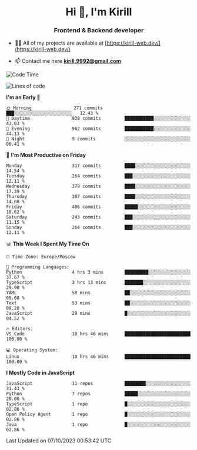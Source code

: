 <h1 align="center">Hi 👋, I'm Kirill</h1>
<h3 align="center">Frontend & Backend developer</h3>

- 👨‍💻 All of my projects are available at [https://kirill-web.dev/](https://kirill-web.dev/)

- 📫 Contact me here **kirill.9992@gmail.com**











<!--START_SECTION:waka-->
![Code Time](http://img.shields.io/badge/Code%20Time-1%2C468%20hrs%207%20mins-blue)

![Lines of code](https://img.shields.io/badge/From%20Hello%20World%20I%27ve%20Written-3.4%20million%20lines%20of%20code-blue)

**I'm an Early 🐤** 

```text
🌞 Morning                271 commits         ███░░░░░░░░░░░░░░░░░░░░░░   12.43 % 
🌆 Daytime                938 commits         ███████████░░░░░░░░░░░░░░   43.03 % 
🌃 Evening                962 commits         ███████████░░░░░░░░░░░░░░   44.13 % 
🌙 Night                  9 commits           ░░░░░░░░░░░░░░░░░░░░░░░░░   00.41 % 
```
📅 **I'm Most Productive on Friday** 

```text
Monday                   317 commits         ████░░░░░░░░░░░░░░░░░░░░░   14.54 % 
Tuesday                  264 commits         ███░░░░░░░░░░░░░░░░░░░░░░   12.11 % 
Wednesday                379 commits         ████░░░░░░░░░░░░░░░░░░░░░   17.39 % 
Thursday                 307 commits         ████░░░░░░░░░░░░░░░░░░░░░   14.08 % 
Friday                   406 commits         █████░░░░░░░░░░░░░░░░░░░░   18.62 % 
Saturday                 243 commits         ███░░░░░░░░░░░░░░░░░░░░░░   11.15 % 
Sunday                   264 commits         ███░░░░░░░░░░░░░░░░░░░░░░   12.11 % 
```


📊 **This Week I Spent My Time On** 

```text
🕑︎ Time Zone: Europe/Moscow

💬 Programming Languages: 
Python                   4 hrs 3 mins        █████████░░░░░░░░░░░░░░░░   37.67 % 
TypeScript               3 hrs 13 mins       ███████░░░░░░░░░░░░░░░░░░   29.90 % 
YAML                     58 mins             ██░░░░░░░░░░░░░░░░░░░░░░░   09.08 % 
Text                     53 mins             ██░░░░░░░░░░░░░░░░░░░░░░░   08.20 % 
JavaScript               29 mins             █░░░░░░░░░░░░░░░░░░░░░░░░   04.52 % 

🔥 Editors: 
VS Code                  10 hrs 46 mins      █████████████████████████   100.00 % 

💻 Operating System: 
Linux                    10 hrs 46 mins      █████████████████████████   100.00 % 
```

**I Mostly Code in JavaScript** 

```text
JavaScript               11 repos            ████████░░░░░░░░░░░░░░░░░   31.43 % 
Python                   7 repos             █████░░░░░░░░░░░░░░░░░░░░   20.00 % 
TypeScript               1 repo              █░░░░░░░░░░░░░░░░░░░░░░░░   02.86 % 
Open Policy Agent        1 repo              █░░░░░░░░░░░░░░░░░░░░░░░░   02.86 % 
Java                     1 repo              █░░░░░░░░░░░░░░░░░░░░░░░░   02.86 % 
```




 Last Updated on 07/10/2023 00:53:42 UTC
<!--END_SECTION:waka-->
